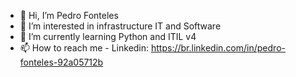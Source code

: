 - 👋 Hi, I’m Pedro Fonteles
- 👀 I’m interested in infrastructure IT and Software
- 🌱 I’m currently learning Python and ITIL v4
- 📫 How to reach me - Linkedin: https://br.linkedin.com/in/pedro-fonteles-92a05712b

<!---
PedroHfonteles/PedroHfonteles is a ✨ special ✨ repository because its `README.md` (this file) appears on your GitHub profile.
You can click the Preview link to take a look at your changes.
--->
